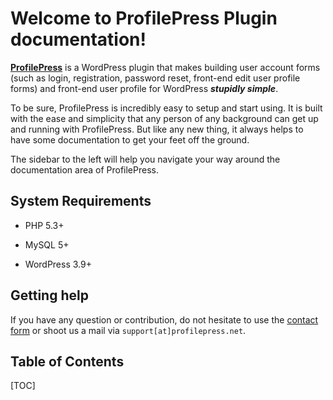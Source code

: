 # Welcome to ProfilePress Plugin documentation!

**[ProfilePress](http://profilepress.net/)** is a WordPress plugin that makes building user account forms (such as login, registration, password reset, front-end edit user profile forms) and front-end user profile for WordPress ***stupidly simple***.


To be sure, ProfilePress is incredibly easy to setup and start using.
It is built with the ease and simplicity that any person of any background can get up and running with ProfilePress.
But like any new thing, it always helps to have some documentation to get your feet off the ground.

The sidebar to the left will help you navigate your way around the documentation area of ProfilePress.

## System Requirements

* PHP 5.3+

* MySQL 5+

* WordPress 3.9+


## Getting help

If you have any question or contribution, do not hesitate to use the [contact form](http://profilepress.net/get-in-touch/) or shoot us a mail via `support[at]profilepress.net`.


## Table of Contents

[TOC]
